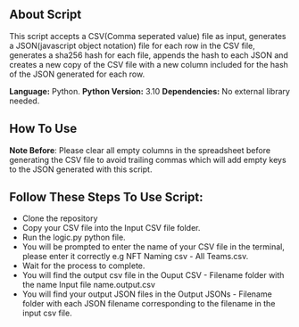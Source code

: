 <h2> About Script </h2>
This script accepts a CSV(Comma seperated value) file as input, 
generates a JSON(javascript object notation) file for each row in the CSV file, generates a sha256 hash for each file, 
appends the hash to each JSON and creates a new copy of the CSV file with a new column included for the hash of the JSON generated for each row.

<b>Language:</b> Python.
<b>Python Version:</b> 3.10
<b>Dependencies:</b> No external library needed.

<h2>How To Use</h2>
<b>Note Before</b>: Please clear all empty columns in the spreadsheet before generating the CSV file to avoid trailing commas 
which will add empty keys to the JSON generated with this script.

<h2>Follow These Steps To Use Script:</h2>
<ul>
  <li>Clone the repository</li>
  <li>Copy your CSV file into the Input CSV file folder.</li>
  <li>Run the logic.py python file.</li>
  <li>You will be prompted to enter the name of your CSV file in the terminal, please enter it correctly e.g NFT Naming csv - All Teams.csv.</li>
  <li>Wait for the process to complete. </li>
  <li>You will find the output csv file in the Ouput CSV - Filename folder with the name Input file name.output.csv</li>
  <li>You will find your output JSON files in the Output JSONs - Filename folder with each JSON filename corresponding to the filename in the input csv file.</li>
 </ul>
